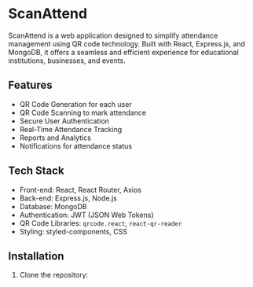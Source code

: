 # ScanAttend

ScanAttend is a web application designed to simplify attendance management using QR code technology. Built with React, Express.js, and MongoDB, it offers a seamless and efficient experience for educational institutions, businesses, and events.

## Features

- QR Code Generation for each user
- QR Code Scanning to mark attendance
- Secure User Authentication
- Real-Time Attendance Tracking
- Reports and Analytics
- Notifications for attendance status

## Tech Stack

- Front-end: React, React Router, Axios
- Back-end: Express.js, Node.js
- Database: MongoDB
- Authentication: JWT (JSON Web Tokens)
- QR Code Libraries: `qrcode.react`, `react-qr-reader`
- Styling: styled-components, CSS

## Installation

1. Clone the repository:

